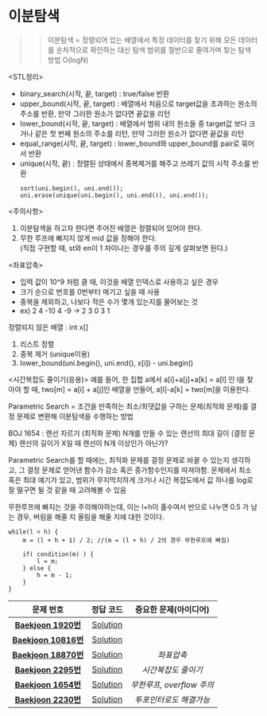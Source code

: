 # 이분탐색    
>> 이분탐색 = 정렬되어 있는 배열에서 특정 데이터를 찾기 위해 모든 데이터를 순차적으로
>> 확인하는 대신 탐색 범위를 절반으로 줄여가며 찾는 탐색 방법 O(logN)

<STL정리>
- binary_search(시작, 끝, target) : true/false 반환
- upper_bound(시작, 끝, target) : 배열에서 처음으로 target값을 초과하는 원소의 주소를 반환, 만약 그러한 원소가 없다면 끝값을 리턴
- lower_bound(시작, 끝, target) : 배열에서 범위 내의 원소들 중 target값 보다 크거나 같은 첫 번째  원소의 주소를 리턴, 만약 그러한 원소가 없다면 끝값을 리턴   
- equal_range(시작, 끝, target) : lower_bound와 upper_bound를 pair로 묶어서 반환
- unique(시작, 끝) : 정렬된 상태에서 중복제거를 해주고 쓰레기 값의 시작 주소를 반환
  ```
  sort(uni.begin(), uni.end());
  uni.erase(unique(uni.begin(), uni.end()), uni.end());
  ```

<주의사항>   
1. 이분탐색을 하고자 한다면 주어진 배열은 정렬되어 있어야 한다.   
2. 무한 루프에 빠지지 않게 mid 값을 정해야 한다.   
(직접 구현할 때, st와 en이 1 차이나는 경우를 주의 깊게 살펴보면 된다.)

<좌표압축>
- 입력 값이 10^9 처럼 클 때, 이것을 배열 인덱스로 사용하고 싶은 경우
- 크기 순으로 번호를 0번부터 매기고 싶을 때 사용
- 중복을 제외하고, 나보다 작은 수가 몇개 있는지를 물어보는 것
- ex) 2 4 -10 4 -9 -> 2 3 0 3 1

정렬되지 않은 배열 : int x[]
1. 리스트 정렬 
2. 중복 제거 (unique이용)
3. lower_bound(uni.begin(), uni.end(), x[i]) - uni.begin()

<시간복잡도 줄이기(응용)> 
예를 들어, 한 집합 a에서 a[i]+a[j]+a[k] = a[l] 인 l을 찾아야 할 때,
two[m] = a[i] + a[j]인 배열을 만들어, a[l]-a[k] = two[m]을 이용한다.

<Parametric Search>
Parametric Search = 조건을 만족하는 최소/최댓값을 구하는 문제(최적화 문제)를
결정 문제로 변환해 이분탐색을 수행하는 방법

BOJ 1654 : 랜선 자르기
(최적화 문제) N개를 만들 수 있는 랜선의 최대 길이
(결정 문제) 랜선의 길이가 X일 때 랜선이 N개 이상인가 아닌가?

Parametric Search를 할 때에는, 최적화 문제를 결정 문제로 바꿀 수 있는지
생각하고, 그 결정 문제로 얻어낸 함수가 감소 혹은 증가함수인지를 따져야함.
문제에서 최소 혹은 최대 얘기가 있고, 범위가 무지막지하게 크거나 시간
복잡도에서 값 하나를 log로 잘 떨구면 될 것 같을 때 고려해볼 수 있음 

무한루프에 빠지는 것을 주의해야하는데, 이는 l+h이 홀수여서 반으로 나누면 0.5
가 남는 경우, 버림을 해줄 지 올림을 해줄 지에 대한 것이다.
```
while(l < h) {
    m = (l + h + 1) / 2; //(m = (l + h) / 2의 경우 무한루프에 빠짐)

    if( condition(m) ) {
        l = m;
    } else {
        h = m - 1;
    }
}
```

| 문제 번호 | 정답 코드 |  중요한 문제(아이디어) | 
| :--: | :--: |:--: |
| __[Baekjoon 1920번](https://www.acmicpc.net/problem/1920)__   | [Solution](https://github.com/jhmin-kk99/Algorithm-Study/blob/main/BinarySearch/1920.cpp)    | |
| __[Baekjoon 10816번](https://www.acmicpc.net/problem/10816)__   | [Solution](https://github.com/jhmin-kk99/Algorithm-Study/blob/main/BinarySearch/10816.cpp)    | |
| __[Baekjoon 18870번](https://www.acmicpc.net/problem/18870)__   | [Solution](https://github.com/jhmin-kk99/Algorithm-Study/blob/main/BinarySearch/18870.cpp)    |_좌표압축_|
| __[Baekjoon 2295번](https://www.acmicpc.net/problem/2295)__   | [Solution](https://github.com/jhmin-kk99/Algorithm-Study/blob/main/BinarySearch/2295.cpp)    |_시간복잡도 줄이기_|
| __[Baekjoon 1654번](https://www.acmicpc.net/problem/1654)__   | [Solution](https://github.com/jhmin-kk99/Algorithm-Study/blob/main/BinarySearch/1654.cpp)    |_무한루프, overflow 주의_|
| __[Baekjoon 2230번](https://www.acmicpc.net/problem/2230)__   | [Solution](https://github.com/jhmin-kk99/Algorithm-Study/blob/main/BinarySearch/2230cpp)    |_투포인터로도 해결가능_|


